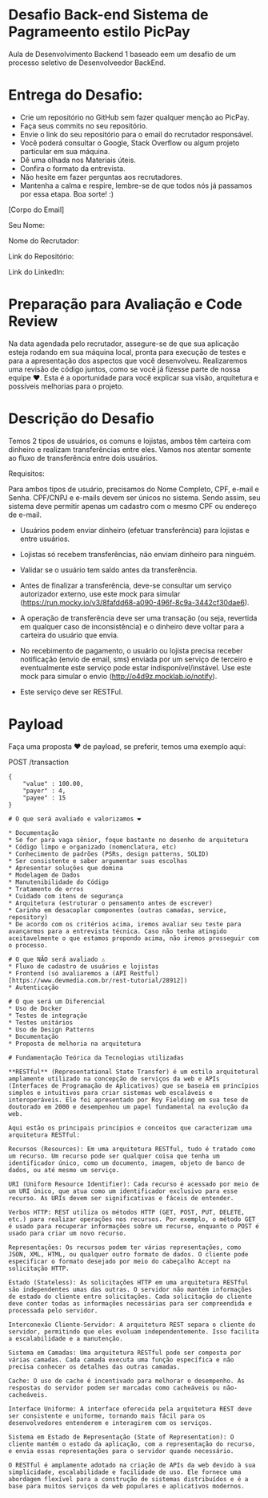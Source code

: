 # Desafio Back-end Sistema de Pagrameento estilo PicPay

Aula de Desenvolvimento Backend 1 baseado eem um desafio de um processo seletivo de Desenvolveedor BackEnd.


# Entrega do Desafio:

- Crie um repositório no GitHub sem fazer qualquer menção ao PicPay.
- Faça seus commits no seu repositório.
- Envie o link do seu repositório para o email do recrutador responsável.
- Você poderá consultar o Google, Stack Overflow ou algum projeto particular em sua máquina.
- Dê uma olhada nos Materiais úteis.
- Confira o formato da entrevista.
- Não hesite em fazer perguntas aos recrutadores.
- Mantenha a calma e respire, lembre-se de que todos nós já passamos por essa etapa. Boa sorte! :)

[Corpo do Email]

Seu Nome: 

Nome do Recrutador: 

Link do Repositório: 

Link do LinkedIn: 

# Preparação para Avaliação e Code Review

Na data agendada pelo recrutador, assegure-se de que sua aplicação esteja rodando em sua máquina local, pronta para execução de testes e para a apresentação dos aspectos que você desenvolveu. Realizaremos uma revisão de código juntos, como se você já fizesse parte de nossa equipe ❤️. Esta é a oportunidade para você explicar sua visão, arquitetura e possíveis melhorias para o projeto.

# Descrição do Desafio

Temos 2 tipos de usuários, os comuns e lojistas, ambos têm carteira com dinheiro e realizam transferências entre eles. Vamos nos atentar somente ao fluxo de transferência entre dois usuários.

Requisitos:

Para ambos tipos de usuário, precisamos do Nome Completo, CPF, e-mail e Senha. CPF/CNPJ e e-mails devem ser únicos no sistema. Sendo assim, seu sistema deve permitir apenas um cadastro com o mesmo CPF ou endereço de e-mail.

* Usuários podem enviar dinheiro (efetuar transferência) para lojistas e entre usuários.

* Lojistas só recebem transferências, não enviam dinheiro para ninguém.

* Validar se o usuário tem saldo antes da transferência.

* Antes de finalizar a transferência, deve-se consultar um serviço autorizador externo, use este mock para simular (https://run.mocky.io/v3/8fafdd68-a090-496f-8c9a-3442cf30dae6).

* A operação de transferência deve ser uma transação (ou seja, revertida em qualquer caso de inconsistência) e o dinheiro deve voltar para a carteira do usuário que envia.

* No recebimento de pagamento, o usuário ou lojista precisa receber notificação (envio de email, sms) enviada por um serviço de terceiro e eventualmente este serviço pode estar indisponível/instável. Use este mock para simular o envio (http://o4d9z.mocklab.io/notify).

* Este serviço deve ser RESTFul.

# Payload
Faça uma proposta ❤️ de payload, se preferir, temos uma exemplo aqui:

POST /transaction
```
{
    "value" : 100.00,
    "payer" : 4,
    "payee" : 15
}

# O que será avaliado e valorizamos ❤️

* Documentação
* Se for para vaga sênior, foque bastante no desenho de arquitetura
* Código limpo e organizado (nomenclatura, etc)
* Conhecimento de padrões (PSRs, design patterns, SOLID)
* Ser consistente e saber argumentar suas escolhas
* Apresentar soluções que domina
* Modelagem de Dados
* Manutenibilidade do Código
* Tratamento de erros
* Cuidado com itens de segurança
* Arquitetura (estruturar o pensamento antes de escrever)
* Carinho em desacoplar componentes (outras camadas, service, repository)
* De acordo com os critérios acima, iremos avaliar seu teste para avançarmos para a entrevista técnica. Caso não tenha atingido aceitavelmente o que estamos propondo acima, não iremos prosseguir com o processo.

# O que NÃO será avaliado ⚠️
* Fluxo de cadastro de usuários e lojistas
* Frontend (só avaliaremos a (API Restful)[https://www.devmedia.com.br/rest-tutorial/28912])
* Autenticação

# O que será um Diferencial
* Uso de Docker
* Testes de integração
* Testes unitários
* Uso de Design Patterns
* Documentação
* Proposta de melhoria na arquitetura

# Fundamentação Teórica da Tecnologias utilizadas

**RESTful** (Representational State Transfer) é um estilo arquitetural amplamente utilizado na concepção de serviços da web e APIs (Interfaces de Programação de Aplicativos) que se baseia em princípios simples e intuitivos para criar sistemas web escaláveis e interoperáveis. Ele foi apresentado por Roy Fielding em sua tese de doutorado em 2000 e desempenhou um papel fundamental na evolução da web.

Aqui estão os principais princípios e conceitos que caracterizam uma arquitetura RESTful:

Recursos (Resources): Em uma arquitetura RESTful, tudo é tratado como um recurso. Um recurso pode ser qualquer coisa que tenha um identificador único, como um documento, imagem, objeto de banco de dados, ou até mesmo um serviço.

URI (Uniform Resource Identifier): Cada recurso é acessado por meio de um URI único, que atua como um identificador exclusivo para esse recurso. As URIs devem ser significativas e fáceis de entender.

Verbos HTTP: REST utiliza os métodos HTTP (GET, POST, PUT, DELETE, etc.) para realizar operações nos recursos. Por exemplo, o método GET é usado para recuperar informações sobre um recurso, enquanto o POST é usado para criar um novo recurso.

Representações: Os recursos podem ter várias representações, como JSON, XML, HTML, ou qualquer outro formato de dados. O cliente pode especificar o formato desejado por meio do cabeçalho Accept na solicitação HTTP.

Estado (Stateless): As solicitações HTTP em uma arquitetura RESTful são independentes umas das outras. O servidor não mantém informações de estado do cliente entre solicitações. Cada solicitação do cliente deve conter todas as informações necessárias para ser compreendida e processada pelo servidor.

Interconexão Cliente-Servidor: A arquitetura REST separa o cliente do servidor, permitindo que eles evoluam independentemente. Isso facilita a escalabilidade e a manutenção.

Sistema em Camadas: Uma arquitetura RESTful pode ser composta por várias camadas. Cada camada executa uma função específica e não precisa conhecer os detalhes das outras camadas.

Cache: O uso de cache é incentivado para melhorar o desempenho. As respostas do servidor podem ser marcadas como cacheáveis ou não-cacheáveis.

Interface Uniforme: A interface oferecida pela arquitetura REST deve ser consistente e uniforme, tornando mais fácil para os desenvolvedores entenderem e interagirem com os serviços.

Sistema em Estado de Representação (State of Representation): O cliente mantém o estado da aplicação, com a representação do recurso, e envia essas representações para o servidor quando necessário.

O RESTful é amplamente adotado na criação de APIs da web devido à sua simplicidade, escalabilidade e facilidade de uso. Ele fornece uma abordagem flexível para a construção de sistemas distribuídos e é a base para muitos serviços da web populares e aplicativos modernos.



